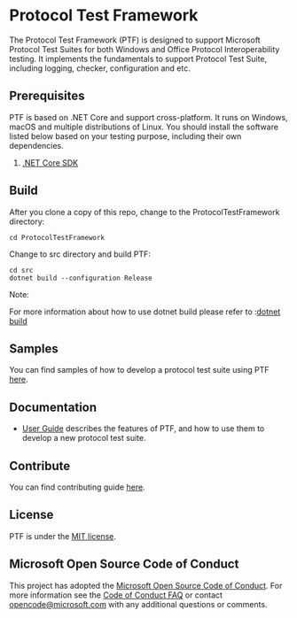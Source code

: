 # Protocol Test Framework

The Protocol Test Framework (PTF) is designed to support Microsoft Protocol Test Suites for both Windows and Office Protocol Interoperability testing. 
It implements the fundamentals to support Protocol Test Suite, including logging, checker, configuration and etc.

## Prerequisites

PTF is based on .NET Core and support cross-platform. It runs on Windows, macOS and multiple distributions of Linux.
You should install the software listed below based on your testing purpose, including their own dependencies.
1. [.NET Core SDK](https://dotnet.microsoft.com/download/dotnet/5.0)

## Build

After you clone a copy of this repo, change to the ProtocolTestFramework directory:

```
cd ProtocolTestFramework
```

Change to src directory and build PTF:

  ```
  cd src
  dotnet build --configuration Release
  ```
Note:

   For more information about how to use dotnet build please refer to :[dotnet build](https://docs.microsoft.com/en-us/dotnet/core/tools/dotnet-build/)

## Samples

You can find samples of how to develop a protocol test suite using PTF [here](./samples).

## Documentation

* [User Guide](./docs/) describes the features of PTF, and how to use them to develop a new protocol test suite.

## Contribute

You can find contributing guide [here](./CONTRIBUTING.md).

## License

PTF is under the [MIT license](./LICENSE.txt).

## Microsoft Open Source Code of Conduct

This project has adopted the [Microsoft Open Source Code of Conduct](https://opensource.microsoft.com/codeofconduct/). For more information see the [Code of Conduct FAQ](https://opensource.microsoft.com/codeofconduct/faq/) or contact [opencode@microsoft.com](mailto:opencode@microsoft.com) with any additional questions or comments. 
